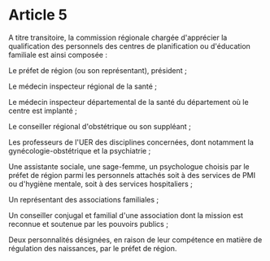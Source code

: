 # Article 5

A titre transitoire, la commission régionale chargée d'apprécier la qualification des personnels des centres de planification ou d'éducation familiale est ainsi composée :

Le préfet de région (ou son représentant), président ;

Le médecin inspecteur régional de la santé ;

Le médecin inspecteur départemental de la santé du département où le centre est implanté ;

Le conseiller régional d'obstétrique ou son suppléant ;

Les professeurs de l'UER des disciplines concernées, dont notamment la gynécologie-obstétrique et la psychiatrie ;

Une assistante sociale, une sage-femme, un psychologue choisis par le préfet de région parmi les personnels attachés soit à des services de PMI ou d'hygiène mentale, soit à des services hospitaliers ;

Un représentant des associations familiales ;

Un conseiller conjugal et familial d'une association dont la mission est reconnue et soutenue par les pouvoirs publics ;

Deux personnalités désignées, en raison de leur compétence en matière de régulation des naissances, par le préfet de région.
